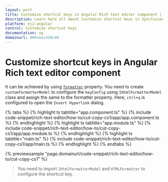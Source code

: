 ```yaml
---
layout: post
title: Customize shortcut keys in Angular Rich text editor component | Syncfusion
description: Learn here all about Customize shortcut keys in Syncfusion Angular Rich text editor component of Syncfusion Essential JS 2 and more.
platform: ej2-angular
control: Customize shortcut keys 
documentation: ug
domainurl: ##DomainURL##
---
```


# Customize shortcut keys in Angular Rich text editor component

It can be achieved by using [`formatter`](https://ej2.syncfusion.com/angular/documentation/api/rich-text-editor/#formatter) property. You need to create `customformatterModel` to configure the `keyConfig` using `IHtmlFormatterModel` class and assign the same to the formatter property. Here, `ctrl+q` is configured to open the `Insert Hyperlink` dialog.

{% tabs %}
{% highlight ts tabtitle="app.component.ts" %}
{% include code-snippet/rich-text-editor/how-to/cut-copy-cs1/app/app.component.ts %}
{% endhighlight %}
{% highlight ts tabtitle="app.module.ts" %}
{% include code-snippet/rich-text-editor/how-to/cut-copy-cs1/app/app.module.ts %}
{% endhighlight %}
{% highlight ts tabtitle="main.ts" %}
{% include code-snippet/rich-text-editor/how-to/cut-copy-cs1/app/main.ts %}
{% endhighlight %}
{% endtabs %}
  
{% previewsample "page.domainurl/code-snippet/rich-text-editor/how-to/cut-copy-cs1" %}

> You need to import `IHtmlFormatterModel` and `HTMLFormatter` to configure the shortcut key.
